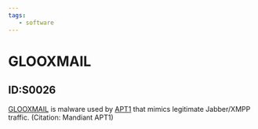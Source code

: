 ```yaml
---
tags:
   - software
---
```

# GLOOXMAIL
## ID:S0026
[GLOOXMAIL](software/S0026) is malware used by [APT1](groups/G0006) that mimics legitimate Jabber/XMPP traffic. (Citation: Mandiant APT1)
